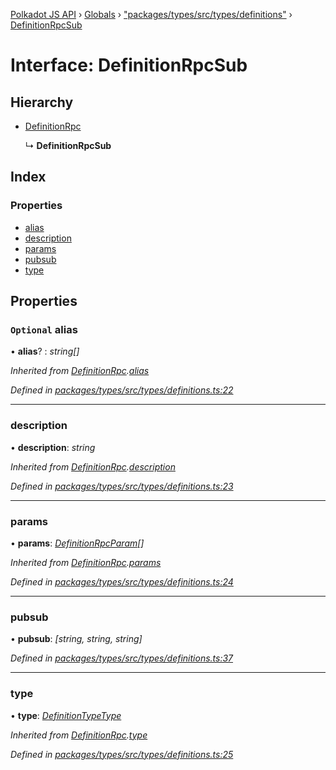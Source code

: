 [Polkadot JS API](../README.md) › [Globals](../globals.md) › ["packages/types/src/types/definitions"](../modules/_packages_types_src_types_definitions_.md) › [DefinitionRpcSub](_packages_types_src_types_definitions_.definitionrpcsub.md)

# Interface: DefinitionRpcSub

## Hierarchy

* [DefinitionRpc](_packages_types_src_types_definitions_.definitionrpc.md)

  ↳ **DefinitionRpcSub**

## Index

### Properties

* [alias](_packages_types_src_types_definitions_.definitionrpcsub.md#optional-alias)
* [description](_packages_types_src_types_definitions_.definitionrpcsub.md#description)
* [params](_packages_types_src_types_definitions_.definitionrpcsub.md#params)
* [pubsub](_packages_types_src_types_definitions_.definitionrpcsub.md#pubsub)
* [type](_packages_types_src_types_definitions_.definitionrpcsub.md#type)

## Properties

### `Optional` alias

• **alias**? : *string[]*

*Inherited from [DefinitionRpc](_packages_types_src_types_definitions_.definitionrpc.md).[alias](_packages_types_src_types_definitions_.definitionrpc.md#optional-alias)*

*Defined in [packages/types/src/types/definitions.ts:22](https://github.com/polkadot-js/api/blob/fe951c264/packages/types/src/types/definitions.ts#L22)*

___

###  description

• **description**: *string*

*Inherited from [DefinitionRpc](_packages_types_src_types_definitions_.definitionrpc.md).[description](_packages_types_src_types_definitions_.definitionrpc.md#description)*

*Defined in [packages/types/src/types/definitions.ts:23](https://github.com/polkadot-js/api/blob/fe951c264/packages/types/src/types/definitions.ts#L23)*

___

###  params

• **params**: *[DefinitionRpcParam](_packages_types_src_types_definitions_.definitionrpcparam.md)[]*

*Inherited from [DefinitionRpc](_packages_types_src_types_definitions_.definitionrpc.md).[params](_packages_types_src_types_definitions_.definitionrpc.md#params)*

*Defined in [packages/types/src/types/definitions.ts:24](https://github.com/polkadot-js/api/blob/fe951c264/packages/types/src/types/definitions.ts#L24)*

___

###  pubsub

• **pubsub**: *[string, string, string]*

*Defined in [packages/types/src/types/definitions.ts:37](https://github.com/polkadot-js/api/blob/fe951c264/packages/types/src/types/definitions.ts#L37)*

___

###  type

• **type**: *[DefinitionTypeType](../modules/_packages_types_src_types_definitions_.md#definitiontypetype)*

*Inherited from [DefinitionRpc](_packages_types_src_types_definitions_.definitionrpc.md).[type](_packages_types_src_types_definitions_.definitionrpc.md#type)*

*Defined in [packages/types/src/types/definitions.ts:25](https://github.com/polkadot-js/api/blob/fe951c264/packages/types/src/types/definitions.ts#L25)*
